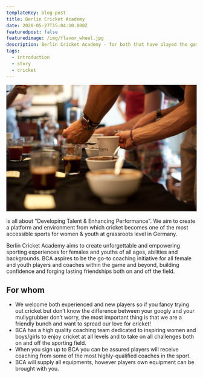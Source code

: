 ```yaml
---
templateKey: blog-post
title: Berlin Cricket Academy
date: 2020-05-27T15:04:10.000Z
featuredpost: false
featuredimage: /img/flavor_wheel.jpg
description: Berlin Cricket Academy - for both that have played the game and those that have never picked up a bat before!
tags:
  - introduction
  - story
  - cricket
---
```


![Berlin Cricket Academy](/img/flavor_wheel.jpg)

is all about "Developing Talent & Enhancing
Performance". We aim to create a platform and environment from which
cricket becomes one of the most accessible sports for women & youth at
grassroots level in Germany.

Berlin Cricket Academy aims to create unforgettable and empowering
sporting experiences for females and youths of all ages, abilities and
backgrounds. BCA aspires to be the go-to coaching initiative for all female
and youth players and coaches within the game and beyond, building
confidence and forging lasting friendships both on and off the field.

## For whom

- We welcome both experienced and new players so if you fancy trying out
  cricket but don’t know the difference between your googly and your
  mullygrubber don’t worry, the most important thing is that we are a
  friendly bunch and want to spread our love for cricket!
- BCA has a high quality coaching team dedicated to inspiring women and
  boys/girls to enjoy cricket at all levels and to take on all challenges both on
  and off the sporting field.
- When you sign up to BCA you can be assured players will receive coaching
  from some of the most highly-qualified coaches in the sport.
- BCA will supply all equipments, however players own equipment can be
  brought with you.
